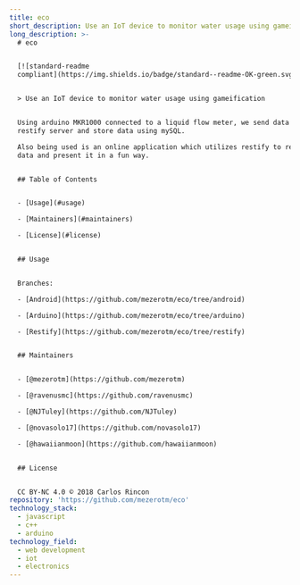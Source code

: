 ```yaml
---
title: eco
short_description: Use an IoT device to monitor water usage using gameification
long_description: >-
  # eco


  [![standard-readme
  compliant](https://img.shields.io/badge/standard--readme-OK-green.svg?style=flat-square)](https://github.com/RichardLitt/standard-readme)


  > Use an IoT device to monitor water usage using gameification


  Using arduino MKR1000 connected to a liquid flow meter, we send data to a
  restify server and store data using mySQL.

  Also being used is an online application which utilizes restify to read the
  data and present it in a fun way.


  ## Table of Contents


  - [Usage](#usage)

  - [Maintainers](#maintainers)

  - [License](#license)


  ## Usage


  Branches:

  - [Android](https://github.com/mezerotm/eco/tree/android)

  - [Arduino](https://github.com/mezerotm/eco/tree/arduino)

  - [Restify](https://github.com/mezerotm/eco/tree/restify)


  ## Maintainers


  - [@mezerotm](https://github.com/mezerotm)

  - [@ravenusmc](https://github.com/ravenusmc)

  - [@NJTuley](https://github.com/NJTuley)

  - [@novasolo17](https://github.com/novasolo17)

  - [@hawaiianmoon](https://github.com/hawaiianmoon)


  ## License


  CC BY-NC 4.0 © 2018 Carlos Rincon
repository: 'https://github.com/mezerotm/eco'
technology_stack:
  - javascript
  - c++
  - arduino
technology_field:
  - web development
  - iot
  - electronics
---
```


